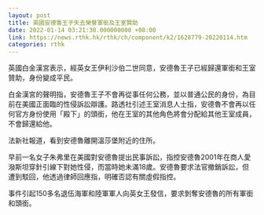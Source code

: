 ```yaml
---
layout: post
title: 英國安德魯王子失去榮譽軍銜及王室贊助
date: 2022-01-14 03:21:30.000000000 +08:00
link: https://news.rthk.hk/rthk/ch/component/k2/1628779-20220114.htm
categories: rthk
---
```


英國白金漢宮表示，經英女王伊利沙伯二世同意，安德魯王子已經歸還軍銜和王室贊助，身份變成平民。

白金漢宮的聲明指，安德魯王子不會再從事任何公務，並以普通公民的身份，為目前在美國正面臨的性侵訴訟辯護。路透社引述王室消息人士指，安德魯不會再以任何官方身份使用「殿下」的頭銜，他在王室的其他角色將會分配給其他王室成員，不會歸還給他。

法新社報道，看到安德魯離開溫莎堡附近的住所。

早前一名女子朱弗里在美國對安德魯提出民事訴訟，指控安德魯2001年在商人愛潑斯坦穿針引線下對她性侵，而當時她未滿18歲。安德魯要求法官撤銷訴訟，但遭到駁回，他透過律師回應指，明確否認有關虛假指控。

事件引起150多名退伍海軍和陸軍軍人向英女王發信，要求剝奪安德魯的所有軍銜和頭銜。
